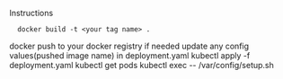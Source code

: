 Instructions

      docker build -t <your tag name> .
  docker push to your docker registry if needed
  update any config values(pushed image name) in deployment.yaml
      kubectl apply -f deployment.yaml
      kubectl get pods
      kubectl exec <mediawiki pod name> -- /var/config/setup.sh

